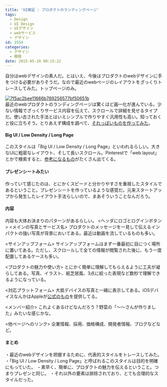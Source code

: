 ```yaml
---
title: 'UI検証 : プロダクトのランディングページ'
tags:
  - Design
  - UI Design
  - UIデザイン
  - webサービス
  - デザイン
id: 1554
categories:
  - デザイン
  - 開発
date: 2015-05-28 00:15:22
---
```


自分はwebデザインの素人だ。とはいえ、今後はプロダクトのwebデザインに手をつける必要がありそうだ。なので最近のwebページのレイアウトをざっくりトレースしてみた。トップページのみ。

[![7f5ac2bee11666b789256577bf50651b](http://mountainboy.boo.jp/wordpress/wp-content/uploads/2015/05/7f5ac2bee11666b789256577bf50651b.png)](http://mountainboy.boo.jp/wordpress/wp-content/uploads/2015/05/7f5ac2bee11666b789256577bf50651b.png)
</br>
最近のwebプロダクトのランディングページは驚くほど画一化が進んでいる。少ない情報でざっくりサービス内容を伝えて、スクロールで詳細を見せるタイプだ。使い古された手法とはいえシンプルで作りやすく汎用性も高い。知っておくと役に立ちそう。とりあえず構成を調べて、[それっぽいものを作ってみた](https://dl.dropboxusercontent.com/u/7380863/hype3/0526.html)。
</br>

#### Big UI / Low Density / Long Page

このスタイルは「Big UI / Low Density / Long Page」といわれるらしい。大きなUIに粗密なレイアウト、そして長いスクロール。Pinterestで「web layout」とかで検索すると、[参考になるもの](https://www.pinterest.com/search/pins/?q=web%20layout)がたくさん出てくる。
</br>

#### プレゼンシートみたい

作っていて感じたのは、とにかくスピードと分かりやすさを重視したスタイルであるということ。プレゼンシートを作っているような感覚だ。元来スタートアップから発生したレイアウト手法らしいので、まあそういうことなんだろう。
</br>

#### 内容

内容も大体お決まりのパターンがあるらしい。
<ヘッダにロゴとログインボタン>
<メインの写真とサービス名>
プロダクトのメッセージを一見して伝えるインパクトの強い写真が背景においてある。最近は動画を流しているものも多い。

<サインアップフォーム>
サインアップフォームはまず一番最初に目につく場所に置いてある。ただし、スクロールして全ての情報が閲覧された後に、もう一度配置してあるケースも多い。

<プロダクトの魅力や使い方>
とにかく簡単に理解してもらえるように工夫が凝らしてある。写真、イラスト、紙芝居風、3点に絞った表現など数秒で理解できるようになっている。

<対応プラットフォーム>
大抵デバイスの写真と一緒に表示してある。iOSデバイスなんかはAppleが[公式のもの](https://developer.apple.com/app-store/marketing/guidelines/jp/#images)を提供してる。

<メンバー紹介>
これよくあるけどなんだろう？野菜の「〜〜さんが作りました」みたいな感じかな。

<他ページへのリンク>
企業情報、採用、価格構成、開発者情報、ブログなどなど。
</br>

#### まとめ

・最近のwebデザインを把握するために、代表的スタイルをトレースしてみた。
・「Big UI / Low Density / Long Page」と呼ばれるこのスタイルは目的を明確にもっていた。
・素早く、簡単に、プロダクトの魅力を伝えるということ。つまりプレゼンと同じ。
・それ以外の要素は排除されており、とても合理的なスタイルだった。